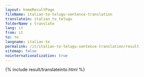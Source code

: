 ```yaml
---
layout: homeResultPage
fileName: italian-to-telugu-sentence-translation
translatein: italian_to_telugu
folderName : translate
lang: it
from: it
to: te
langname: italian-to
permalink: /it/italian-to-telugu-sentence-translation/result
sitemap: false
nointernationalization: true
---
```

{% include result/translateinto.html %}

<script src="/js/result/translation.js" data-foldername="{{page.folderName}}" data-lang="{{page.lang}}"></script>
